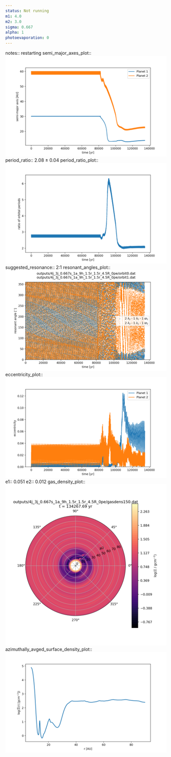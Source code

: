 ```yaml
---
status: Not running
m1: 4.0
m2: 3.0
sigma: 0.667
alpha: 1
photoevaporation: 0
---
```


notes:: restarting
semi_major_axes_plot:: ![semi_major_axes_4j_3j_0.667s_1a_9h_1.5r_1.5r_4.5R_0pe.png](plots/semi_major_axes/semi_major_axes_4j_3j_0.667s_1a_9h_1.5r_1.5r_4.5R_0pe.png)
period_ratio:: 2.08 ± 0.04
period_ratio_plot:: ![period_ratio_4j_3j_0.667s_1a_9h_1.5r_1.5r_4.5R_0pe.png](plots/period_ratio/period_ratio_4j_3j_0.667s_1a_9h_1.5r_1.5r_4.5R_0pe.png)
suggested_resonance:: 2:1
resonant_angles_plot:: ![resonant_angles_4j_3j_0.667s_1a_9h_1.5r_1.5r_4.5R_0pe.png](plots/resonant_angles/resonant_angles_4j_3j_0.667s_1a_9h_1.5r_1.5r_4.5R_0pe.png)
eccentricity_plot:: ![eccentricity_4j_3j_0.667s_1a_9h_1.5r_1.5r_4.5R_0pe.png](plots/eccentricity/eccentricity_4j_3j_0.667s_1a_9h_1.5r_1.5r_4.5R_0pe.png)
e1:: 0.051
e2:: 0.012
gas_density_plot:: ![gas_density_4j_3j_0.667s_1a_9h_1.5r_1.5r_4.5R_0pe.png](plots/gas_density/gas_density_4j_3j_0.667s_1a_9h_1.5r_1.5r_4.5R_0pe.png)
azimuthally_avged_surface_density_plot:: ![azimuthally_avged_surface_density_4j_3j_0.667s_1a_9h_1.5r_1.5r_4.5R_0pe.png](plots/azimuthally_avged_surface_density/azimuthally_avged_surface_density_4j_3j_0.667s_1a_9h_1.5r_1.5r_4.5R_0pe.png)

